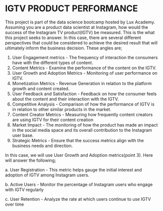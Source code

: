 # IGTV PRODUCT PERFORMANCE 
This project is part of the data science bootcamp hosted by Lux Academy.
Assuming you are a product data scientist at Instagram, how would the success of the Instagram TV product(IGTV) be measured. This is the what this project seeks to answer.
In this case, there are several different perspectives that could be considered to achieve the desired result that will ultimately inform the business decision.
These angles are;
1. User Engagement metrics - The frequency of interaction the consumers have with the different types of content.
2. Content Metrics - Examine the performance of the content on the IGTV.
3. User Growth and Adoption Metrics - Monitoring of user performance on IGTV.
4. Monetization Metrics - Revenue Generation in relation to the platform growth and content created.
5. User Feedback and Satisfaction - Feedback on how the consumer feels about the content and their interaction with the IGTV.
6. Competitive Analysis - Comparison of how the performance of IGTV is in relation to other similar products in the market.
7. Content Creator Metrics - Measuring how frequently content creators are using IGTV for their content creation
8. Market Impact - The monitoring of how the product has made an impact in the social media space and its overall contribution to the Instagram user base.
9. Strategic Metrics - Ensure that the success metrics align with the business needs and direction.

In this case, we will use User Growth and Adoption metrics(point 3). Here will answer the following;

a. User Registration - This metric helps gauge the initial interest and adoption of IGTV among Instagram users.

b. Active Users - Monitor the percentage of Instagram users who engage with IGTV regularly

c. User Retention - Analyze the rate at which users continue to use IGTV over time
